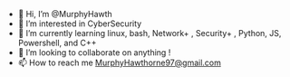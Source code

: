 - 👋 Hi, I’m @MurphyHawth
- 👀 I’m interested in CyberSecurity 
- 🌱 I’m currently learning linux, bash, Network+ , Security+ , Python, JS, Powershell, and C++ 
- 💞️ I’m looking to collaborate on anything ! 
- 📫 How to reach me MurphyHawthorne97@gmail.com  

<!---
MurphyHawth/MurphyHawth is a ✨ special ✨ repository because its `README.md` (this file) appears on your GitHub profile.
You can click the Preview link to take a look at your changes.
--->

